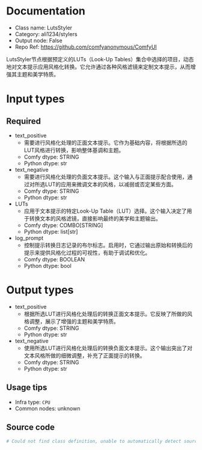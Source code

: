 
# Documentation
- Class name: LutsStyler
- Category: ali1234/stylers
- Output node: False
- Repo Ref: https://github.com/comfyanonymous/ComfyUI

LutsStyler节点根据预定义的LUTs（Look-Up Tables）集合中选择的项目，动态地对文本提示应用风格化转换。它允许通过各种风格滤镜来定制文本提示，从而增强其主题和美学特质。

# Input types
## Required
- text_positive
    - 需要进行风格化处理的正面文本提示。它作为基础内容，将根据所选的LUT风格进行转换，影响整体基调和主题。
    - Comfy dtype: STRING
    - Python dtype: str
- text_negative
    - 需要进行风格化处理的负面文本提示。这个输入与正面提示配合使用，通过对所选LUT的应用来微调文本的风格，以减弱或否定某些方面。
    - Comfy dtype: STRING
    - Python dtype: str
- LUTs
    - 应用于文本提示的特定Look-Up Table（LUT）选择。这个输入决定了用于转换文本的风格滤镜，直接影响最终的美学和主题输出。
    - Comfy dtype: COMBO[STRING]
    - Python dtype: list[str]
- log_prompt
    - 控制提示转换日志记录的布尔标志。启用时，它通过输出原始和转换后的提示来提供风格化过程的可视性，有助于调试和优化。
    - Comfy dtype: BOOLEAN
    - Python dtype: bool

# Output types
- text_positive
    - 根据所选LUT进行风格化处理后的转换正面文本提示。它反映了所做的风格调整，展示了增强的主题和美学特质。
    - Comfy dtype: STRING
    - Python dtype: str
- text_negative
    - 使用所选LUT进行风格化处理后的转换负面文本提示。这个输出突出了对文本风格所做的细微调整，补充了正面提示的转换。
    - Comfy dtype: STRING
    - Python dtype: str


## Usage tips
- Infra type: `CPU`
- Common nodes: unknown


## Source code
```python
# Could not find class definition, unable to automatically detect source code
```
